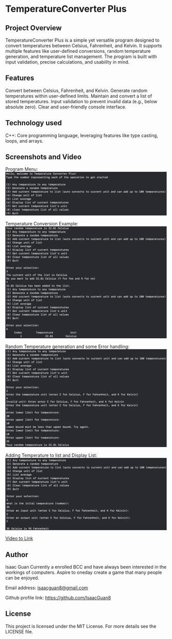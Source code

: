 # TemperatureConverter Plus
## Project Overview
TemperatureConverter Plus is a simple yet versatile program designed to convert temperatures between Celsius, Fahrenheit, and Kelvin. It supports multiple features like user-defined conversions, random temperature generation, and temperature list management. The program is built with input validation, precise calculations, and usability in mind.


## Features
Convert between Celsius, Fahrenheit, and Kelvin.
Generate random temperatures within user-defined limits.
Maintain and convert a list of stored temperatures.
Input validation to prevent invalid data (e.g., below absolute zero).
Clear and user-friendly console interface.

## Technology used

C++: Core programming language, leveraging features like type casting, loops, and arrays.

## Screenshots and Video

Program Menu:
![Program Menu](images/menu.png)

Temperature Conversion Example:
![Conversion Example](images/exampleAddingAndDisplaying.png)

Random Temperature generation and some Error handling:
![Random Temperature Generation and Error Handling](images/randomTemperatureGeneration.png)

Adding Temperature to list and Display List:
![Adding Temperature to List and Displaying](images/temperatureConvertionExample.png)


[Video to Link](https://drive.google.com/file/d/1CEQLtJ4r6P2HBBGOPH2ElMnWtPry8_su/view?usp=sharing)

## Author

Isaac Guan
Currently a enrolled BCC and have always been interested in the workings of computers. Aspire to oneday create a game that many people can be enjoyed.

Email address: isaacguan8@gmail.com

Github profile link: https://github.com/IsaacGuan8

## License

This project is licensed under the MIT License. For more details see the LICENSE file.
